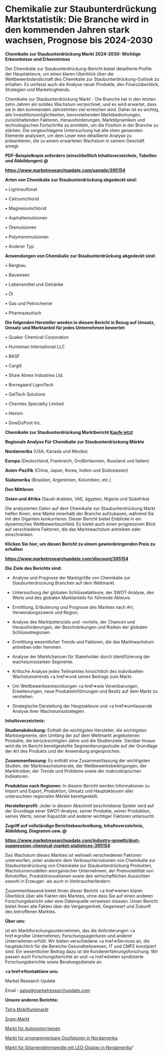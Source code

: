 # Chemikalie zur Staubunterdrückung Marktstatistik: Die Branche wird in den kommenden Jahren stark wachsen, Prognose bis 2024-2030

<strong>Chemikalie zur Staubunterdrückung Markt 2024-2030: Wichtige Erkenntnisse und Erkenntnisse</strong>

Der Chemikalie zur Staubunterdrückung-Bericht bietet detaillierte Profile der Hauptakteure, um einen klaren Überblick über die Wettbewerbslandschaft des Chemikalie zur Staubunterdrückung-Outlook zu erhalten. Es umfasst auch die Analyse neuer Produkte, den Finanzüberblick, Strategien und Marketingtrends.

Chemikalie zur Staubunterdrückung Markt - Die Branche hat in den letzten zehn Jahren ein solides Wachstum verzeichnet, und es wird erwartet, dass sie in den kommenden Jahrzehnten viel erreichen wird. Daher ist es wichtig, alle Investitionsmöglichkeiten, bevorstehenden Marktbedrohungen, zurückhaltenden Faktoren, Herausforderungen, Marktdynamiken und technologischen Fortschritte zu ermitteln, um die Position in der Branche zu stärken. Die vorgeschlagene Untersuchung hat alle oben genannten Elemente analysiert, um dem Leser eine detaillierte Analyse zu präsentieren, die zu einem erwarteten Wachstum in seinem Geschäft anregt.



<strong><b>PDF-Beispielkopie anfordern (einschließlich Inhaltsverzeichnis, Tabellen und Abbildungen) @ </b></strong>

<strong><a href=https://www.marketresearchupdate.com/sample/395154>

<strong>https://www.marketresearchupdate.com/sample/395154</u></a></strong></strong>



<strong>Arten von Chemikalie zur Staubunterdrückung abgedeckt sind:</strong>

• Ligninsulfonat

• Calciumchlorid

• Magnesiumchlorid

• Asphaltemulsionen

• Ölemulsionen

• Polymeremulsionen

• Anderer Typ



<strong>Anwendungen von Chemikalie zur Staubunterdrückung abgedeckt sind:</strong>

• Bergbau

• Bauwesen

• Lebensmittel und Getränke

• Öl

• Gas und Petrochemie

• Pharmazeutisch



<strong>Die folgenden Hersteller werden in diesem Bericht in Bezug auf Umsatz, Umsatz und Marktanteil für jedes Unternehmen bewertet:</strong>

• Quaker Chemical Corporation

• Huntsman International LLC

• BASF

• Cargill

• Shaw Almex Industries Ltd.

• Borregaard LignoTech

• GelTech Solutions

• Chemtex Speciality Limited

• Hexion

• DowDuPont Inc.



<strong>Chemikalie zur Staubunterdrückung Marktbericht <a href=https://www.marketresearchupdate.com/buynow/395154>Kaufe jetzt</a></strong>



<strong>Regionale Analyse Für Chemikalie zur Staubunterdrückung Märkte</strong>



<strong>Nordamerika</strong> (USA, Kanada und Mexiko)



<strong>Europa</strong> (Deutschland, Frankreich, Großbritannien, Russland und Italien)



<strong>Asien-Pazifik</strong> (China, Japan, Korea, Indien und Südostasien)



<strong>Südamerika</strong> (Brasilien, Argentinien, Kolumbien, etc.)



<strong>Den Mittleren</strong> 

<strong>Osten und Afrika</strong> (Saudi-Arabien, VAE, ägypten, Nigeria und Südafrika)

Die analysierten Daten auf dem Chemikalie zur Staubunterdrückung Markt helfen Ihnen, eine Marke innerhalb der Branche aufzubauen, während Sie mit den Giganten konkurrieren. Dieser Bericht bietet Einblicke in ein dynamisches Wettbewerbsumfeld. Es bietet auch einen progressiven Blick auf verschiedene Faktoren, die das Marktwachstum antreiben oder einschränken.



<strong>Klicken Sie hier, um diesen Bericht zu einem gewinnbringenden Preis zu erhalten
</strong>

<strong><a href=https://www.marketresearchupdate.com/discount/395154>https://www.marketresearchupdate.com/discount/395154</b></u></strong></a>



<strong>Die Ziele des Berichts sind:</strong>

- Analyse und Prognose der Marktgröße von Chemikalie zur Staubunterdrückung Branchen auf dem Weltmarkt.

- Untersuchung der globalen Schlüsselakteure, der SWOT-Analyse, des Werts und des globalen Marktanteils für führende Akteure.

- Ermittlung, Erläuterung und Prognose des Marktes nach Art, Verwendungszweck und Region.

- Analyse des Marktpotenzials und -vorteils, der Chancen und Herausforderungen, der Beschränkungen und Risiken der globalen Schlüsselregionen.

- Ermittlung wesentlicher Trends und Faktoren, die das Marktwachstum antreiben oder hemmen.

- Analyse der Marktchancen für Stakeholder durch Identifizierung der wachstumsstarken Segmente.

- Kritische Analyse jedes Teilmarktes hinsichtlich des individuellen Wachstumstrends <a href=>und</a> seines Beitrags zum Markt.

- Um Wettbewerbsentwicklungen <a href=>wie</a> Vereinbarungen, Erweiterungen, neue Produkteinführungen und Besitz auf dem Markt zu verstehen.

- Strategische Darstellung der Hauptakteure und <a href=>umfas</a>sende Analyse ihrer Wachstumsstrategien.



<strong>Inhaltsverzeichnis:</strong>



<strong>Studienabdeckung:</strong> Enthält die wichtigsten Hersteller, die wichtigsten Marktsegmente, den Umfang der auf dem Weltmarkt angebotenen Produkte, die berücksichtigten Jahre und die Studienziele. Darüber hinaus wird die im Bericht bereitgestellte Segmentierungsstudie auf der Grundlage der Art des Produkts und der Anwendung angesprochen.



<strong>Zusammenfassung:</strong> Es enthält eine Zusammenfassung der wichtigsten Studien, der Marktwachstumsrate, der Wettbewerbsbedingungen, der Markttreiber, der Trends und Probleme sowie der makroskopischen Indikatoren.



<strong>Produktion nach Regionen:</strong> In diesem Bericht werden Informationen zu Import und Export, Produktion, Umsatz und Hauptakteuren aller untersuchten regionalen Märkte bereitgestellt.



<strong>Herstellerprofil:</strong> Jeder in diesem Abschnitt beschriebene Spieler wird auf der Grundlage einer SWOT-Analyse, seiner Produkte, seiner Produktion, seines Werts, seiner Kapazität und anderer wichtiger Faktoren untersucht.



<strong><b>Zugriff auf vollständige Berichtsbeschreibung, Inhaltsverzeichnis, Abbildung, Diagramm usw. @ </b></strong>

<strong><a href=https://www.marketresearchupdate.com/industry-growth/dust-suppression-chemical-market-statistices-395154>https://www.marketresearchupdate.com/industry-growth/dust-suppression-chemical-market-statistices-395154</a></strong>

Das Wachstum dieses Marktes ist weltweit verschiedenen Faktoren unterworfen, unter anderem dem Verbrauchervolumen von Chemikalie zur Staubunterdrückung von Chemikalie zur Staubunterdrückung Produkten, Wachstumsmodellen anorganischer Unternehmen, der Preisvolatilität von Rohstoffen, Produktinnovationen sowie den wirtschaftlichen Aussichten sowohl in Erzeuger- als auch in Verbraucherländern.

Zusammenfassend bietet Ihnen dieser Bericht <a href=>einen</a> klaren Überblick über alle Fakten des Marktes, ohne dass Sie auf einen anderen Forschungsbericht oder eine Datenquelle verweisen müssen. Unser Bericht bietet Ihnen alle Fakten über die Vergangenheit, Gegenwart und Zukunft des betroffenen Marktes.



<strong>Über uns:</strong>

 ist ein Marktforschungsunternehmen, das die Anforderungen <a href=>großer</a> Unternehmen, Forschungsagenturen und anderer Unternehmen erfüllt. Wir bieten verschiedene <a href=>Services</a> an, die hauptsächlich für die Bereiche Gesundheitswesen, IT und CMFE konzipiert sind. Ein wesentlicher Beitrag dazu ist die Kundenerfahrungsforschung. Wir passen auch Forschungsberichte an und <a href=>bieten</a> syndizierte Forschungsberichte sowie Beratungsdienste an.



<strong><a href=>Kontaktiere uns:</a></strong>

Market Research Update

Email : sales@marketresearchupdate.com



<strong>Unsere anderen Berichte:</strong>

<a href=https://www.linkedin.com/pulse/tetra-mobile-radio-market-2023-challenges-business-overview>Tetra Mobilfunkmarkt</a>

<a href=https://www.linkedin.com/pulse/sram-market-size-analysis-leading-manufacturers-application>Sram-Markt</a>

<a href=https://www.linkedin.com/pulse/car-engine-belt-market-size-share-outlook>Markt für Automotorriemen</a>

<a href=https://www.linkedin.com/pulse/north-america-programmable-oscillators-market-2030-industry>Markt für programmierbare Oszillatoren in Nordamerika</a>

<a href=https://www.linkedin.com/pulse/north-america-led-display-guitar-tuners-market>Markt für Gitarrenstimmgeräte mit LED-Display in Nordamerika</a>"
